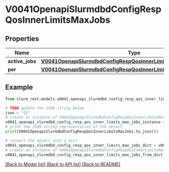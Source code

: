 # V0041OpenapiSlurmdbdConfigRespQosInnerLimitsMaxJobs


## Properties

Name | Type | Description | Notes
------------ | ------------- | ------------- | -------------
**active_jobs** | [**V0041OpenapiSlurmdbdConfigRespQosInnerLimitsMaxJobsActiveJobs**](V0041OpenapiSlurmdbdConfigRespQosInnerLimitsMaxJobsActiveJobs.md) |  | [optional] 
**per** | [**V0041OpenapiSlurmdbdConfigRespQosInnerLimitsMaxJobsActiveJobsPer**](V0041OpenapiSlurmdbdConfigRespQosInnerLimitsMaxJobsActiveJobsPer.md) |  | [optional] 

## Example

```python
from slurm_rest.models.v0041_openapi_slurmdbd_config_resp_qos_inner_limits_max_jobs import V0041OpenapiSlurmdbdConfigRespQosInnerLimitsMaxJobs

# TODO update the JSON string below
json = "{}"
# create an instance of V0041OpenapiSlurmdbdConfigRespQosInnerLimitsMaxJobs from a JSON string
v0041_openapi_slurmdbd_config_resp_qos_inner_limits_max_jobs_instance = V0041OpenapiSlurmdbdConfigRespQosInnerLimitsMaxJobs.from_json(json)
# print the JSON string representation of the object
print(V0041OpenapiSlurmdbdConfigRespQosInnerLimitsMaxJobs.to_json())

# convert the object into a dict
v0041_openapi_slurmdbd_config_resp_qos_inner_limits_max_jobs_dict = v0041_openapi_slurmdbd_config_resp_qos_inner_limits_max_jobs_instance.to_dict()
# create an instance of V0041OpenapiSlurmdbdConfigRespQosInnerLimitsMaxJobs from a dict
v0041_openapi_slurmdbd_config_resp_qos_inner_limits_max_jobs_from_dict = V0041OpenapiSlurmdbdConfigRespQosInnerLimitsMaxJobs.from_dict(v0041_openapi_slurmdbd_config_resp_qos_inner_limits_max_jobs_dict)
```
[[Back to Model list]](../README.md#documentation-for-models) [[Back to API list]](../README.md#documentation-for-api-endpoints) [[Back to README]](../README.md)


